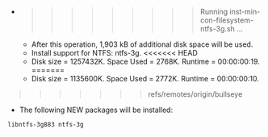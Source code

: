 * >>>>>>>>> Running inst-min-con-filesystem-ntfs-3g.sh ...
  * After this operation, 1,903 kB of additional disk space will be used.
  * Install support for NTFS: ntfs-3g.
<<<<<<< HEAD
  * Disk size = 1257432K. Space Used = 2768K. Runtime = 00:00:00:19.
=======
  * Disk size = 1135600K. Space Used = 2772K. Runtime = 00:00:00:10.
>>>>>>> refs/remotes/origin/bullseye
  * The following NEW packages will be installed:
  ```bash
libntfs-3g883 ntfs-3g
  ```
